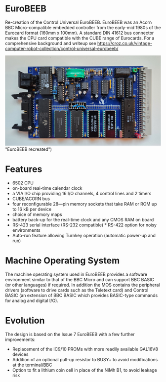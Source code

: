 # EuroBEEB
Re-creation of the Control Universal EuroBEEB. EuroBEEB was an Acorn BBC Micro-compatible embedded controller from the early-mid 1980s of the Eurocard format (160mm x 100mm). A standard DIN 41612 bus connector makes the CPU card compatible with the CUBE range of Eurocards.  For a comprehensive background and writeup see https://croz.co.uk/vintage-computer-robot-collection/control-universal-eurobeeb/

![Finished populated EuroBEEB.jpg](https://github.com/croz-tech/EuroBEEB/blob/main/Finished%20populated%20EuroBEEB.jpg) "EuroBEEB recreated")

# Features
* 6502 CPU
* on-board real-time calendar clock
* a VIA I/O chip providing 16 I/O channels,
4 control lines and 2 timers
* CUBE/ACORN bus
* four reconfigurable 28—pin memory sockets that take RAM or ROM up to 16 kB per device
* choice of memory maps
* battery back-up for the real-time clock and any CMOS RAM on board
* RS-423 serial interface (RS-232 compatible) * RS-422 option for noisy environments
* Auto-run feature allowing Turnkey operation (automatic power-up and run)

# Machine Operating System
The machine operating system used in EuroBEEB provides a software environment similar to that of the BBC Micro and can support BBC BASIC (or other languages) if required. In addition the MOS contains the peripheral drivers (software to drive cards such as the Teletext card) and Control BASIC (an extension of BBC BASIC which provides BASIC-type commands for analog and digital I/O). 

# Evolution
The design is based on the Issue 7 EuroBEEB with a few further improvements:
* Replacement of the IC9/10 PROMs with more readily available GAL16V8 devices
* Addition of an optional pull-up resistor to BUSY+ to avoid modifications at the terminal/BBC
* Option to fit a lithium coin cell in place of the NiMh B1, to avoid leakage risk
